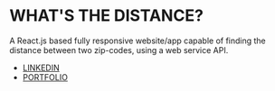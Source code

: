 # WHAT'S THE DISTANCE?

A React.js based fully responsive website/app capable of finding the distance between two zip-codes, using a web service API.

- [LINKEDIN](https://www.linkedin.com/in/rodrigo-melo-655b12233/?locale=en_US)
- [PORTFOLIO](https://rodrigomelon.github.io/rodrigomport)
